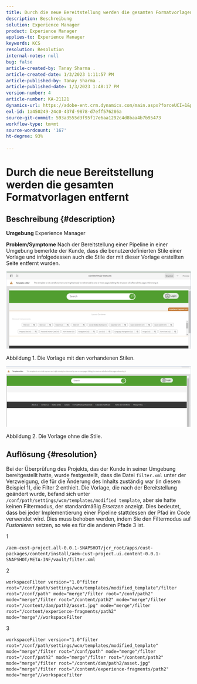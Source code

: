 ```yaml
---
title: Durch die neue Bereitstellung werden die gesamten Formatvorlagen entfernt
description: Beschreibung
solution: Experience Manager
product: Experience Manager
applies-to: Experience Manager
keywords: KCS
resolution: Resolution
internal-notes: null
bug: false
article-created-by: Tanay Sharma .
article-created-date: 1/3/2023 1:11:57 PM
article-published-by: Tanay Sharma .
article-published-date: 1/3/2023 1:48:17 PM
version-number: 4
article-number: KA-21121
dynamics-url: https://adobe-ent.crm.dynamics.com/main.aspx?forceUCI=1&pagetype=entityrecord&etn=knowledgearticle&id=e75d5a2c-688b-ed11-81ac-6045bd006a22
exl-id: 1a450249-24c0-437d-9878-d7eff576286a
source-git-commit: 593a3555d3f95f17e6aa1292c4d8baa4b7b95473
workflow-type: tm+mt
source-wordcount: '167'
ht-degree: 93%

---
```


# Durch die neue Bereitstellung werden die gesamten Formatvorlagen entfernt

## Beschreibung {#description}

<b>Umgebung</b>
Experience Manager


<b>Problem/Symptome</b>
Nach der Bereitstellung einer Pipeline in einer Umgebung bemerkte der Kunde, dass die benutzerdefinierten Stile einer Vorlage und infolgedessen auch die Stile der mit dieser Vorlage erstellten Seite entfernt wurden.



![](assets/___ec5d5a2c-688b-ed11-81ac-6045bd006a22___.png)

Abbildung 1. Die Vorlage mit den vorhandenen Stilen.



![](assets/___f05d5a2c-688b-ed11-81ac-6045bd006a22___.png)

Abbildung 2. Die Vorlage ohne die Stile.


## Auflösung {#resolution}


Bei der Überprüfung des Projekts, das der Kunde in seiner Umgebung bereitgestellt hatte, wurde festgestellt, dass die Datei `filter.xml` unter der Verzweigung, die für die Änderung des Inhalts zuständig war (in diesem Beispiel 1), die Filter 2 enthielt.
Die Vorlage, die nach der Bereitstellung geändert wurde, befand sich unter `/conf/path/settings/wcm/templates/modified template`, aber sie hatte keinen Filtermodus, der standardmäßig *Ersetzen* anzeigt.
Dies bedeutet, dass bei jeder Implementierung einer Pipeline stattdessen der Pfad im Code verwendet wird.
Dies muss behoben werden, indem Sie den Filtermodus auf *Fusionieren* setzen, so wie es für die anderen Pfade 3 ist.

1


```
/aem-cust-project.all-0.0.1-SNAPSHOT/jcr_root/apps/cust-packages/content/install/aem-cust-project.ui.content-0.0.1-SNAPSHOT/META-INF/vault/filter.xml
```



2

```
workspaceFilter version="1.0"filter root="/conf/path/settings/wcm/templates/modified_template"/filter root="/conf/path" mode="merge"/filter root="/conf/path2" mode="merge"/filter root="/content/path2" mode="merge"/filter root="/content/dam/path2/asset.jpg" mode="merge"/filter root="/content/experience-fragments/path2" mode="merge"//workspaceFilter
```




3


```
workspaceFilter version="1.0"filter root="/conf/path/settings/wcm/templates/modified_template" mode="merge"/filter root="/conf/path" mode="merge"/filter root="/conf/path2" mode="merge"/filter root="/content/path2" mode="merge"/filter root="/content/dam/path2/asset.jpg" mode="merge"/filter root="/content/experience-fragments/path2" mode="merge"//workspaceFilter
```
